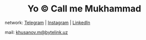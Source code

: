 <h1 align="center"> Yo © Call me Mukhammad </h1>

network: 
<a href="https://t.me/khusanov_m_r">Telegram</a> | 
<a href="https://www.instagram.com/khusanov.m.r/">Instagram</a> | 
<a href="https://www.linkedin.com/in/mukhammadkhojiakbar-khusanov/">LinkedIn</a>

mail: khusanov.m@bytelink.uz
